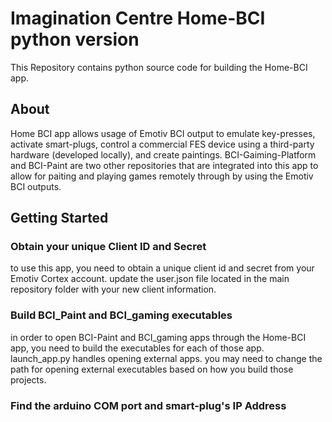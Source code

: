 # Imagination Centre Home-BCI python version 
This Repository contains python source code for building the Home-BCI app. 

## About
Home BCI app allows usage of Emotiv BCI output to emulate key-presses, activate smart-plugs, control a commercial FES device using a third-party hardware (developed locally), and create paintings. 
BCI-Gaiming-Platform and BCI-Paint are two other repositories  that are integrated into this app to allow for paiting and playing games remotely through by using the Emotiv BCI outputs. 

## Getting Started

### Obtain your unique Client ID and Secret 
to use this app, you need to obtain a unique client id and secret from your Emotiv Cortex account. update the user.json file located in the main repository folder with your new client information. 
### Build BCI_Paint and BCI_gaming executables 
in order to open BCI-Paint and BCI_gaming apps through the Home-BCI app, you need to build the executables for each of those app. launch_app.py handles  opening external apps. you may need to change the path for opening external executables based on how you build those projects. 
### Find the arduino COM port and smart-plug's IP Address 


    
